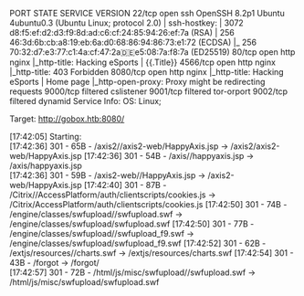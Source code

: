 PORT     STATE    SERVICE    VERSION
22/tcp   open     ssh        OpenSSH 8.2p1 Ubuntu 4ubuntu0.3 (Ubuntu Linux; protocol 2.0)
| ssh-hostkey: 
|   3072 d8:f5:ef:d2:d3:f9:8d:ad:c6:cf:24:85:94:26:ef:7a (RSA)
|   256 46:3d:6b:cb:a8:19:eb:6a:d0:68:86:94:86:73:e1:72 (ECDSA)
|_  256 70:32:d7:e3:77:c1:4a:cf:47:2a:de:e5:08:7a:f8:7a (ED25519)
80/tcp   open     http       nginx
|_http-title: Hacking eSports | {{.Title}}
4566/tcp open     http       nginx
|_http-title: 403 Forbidden
8080/tcp open     http       nginx
|_http-title: Hacking eSports | Home page
|_http-open-proxy: Proxy might be redirecting requests
9000/tcp filtered cslistener
9001/tcp filtered tor-orport
9002/tcp filtered dynamid
Service Info: OS: Linux;


Target: http://gobox.htb:8080/

[17:42:05] Starting:                                                                               
[17:42:36] 301 -   65B  - /axis2//axis2-web/HappyAxis.jsp  ->  /axis2/axis2-web/HappyAxis.jsp
[17:42:36] 301 -   54B  - /axis//happyaxis.jsp  ->  /axis/happyaxis.jsp     
[17:42:36] 301 -   59B  - /axis2-web//HappyAxis.jsp  ->  /axis2-web/HappyAxis.jsp
[17:42:40] 301 -   87B  - /Citrix//AccessPlatform/auth/clientscripts/cookies.js  ->  /Citrix/AccessPlatform/auth/clientscripts/cookies.js
[17:42:50] 301 -   74B  - /engine/classes/swfupload//swfupload.swf  ->  /engine/classes/swfupload/swfupload.swf
[17:42:50] 301 -   77B  - /engine/classes/swfupload//swfupload_f9.swf  ->  /engine/classes/swfupload/swfupload_f9.swf
[17:42:52] 301 -   62B  - /extjs/resources//charts.swf  ->  /extjs/resources/charts.swf
[17:42:54] 301 -   43B  - /forgot  ->  /forgot/                             
[17:42:57] 301 -   72B  - /html/js/misc/swfupload//swfupload.swf  ->  /html/js/misc/swfupload/swfupload.swf
